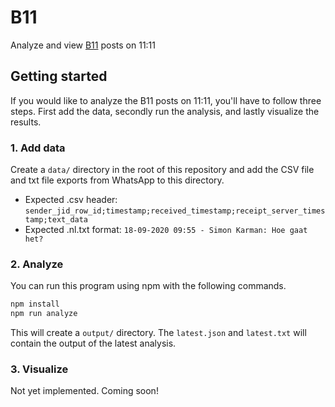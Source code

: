 # B11
Analyze and view [B11](https://svsticky.nl/nl/besturen/11) posts on 11:11

## Getting started
If you would like to analyze the B11 posts on 11:11, you'll have to follow three steps. First add the data, secondly run the analysis, and lastly visualize the results.

### 1. Add data
Create a `data/` directory in the root of this repository and add the CSV file and txt file exports from WhatsApp to this directory.

- Expected .csv header: `sender_jid_row_id;timestamp;received_timestamp;receipt_server_timestamp;text_data`
- Expected .nl.txt format: `18-09-2020 09:55 - Simon Karman: Hoe gaat het?`

### 2. Analyze
You can run this program using npm with the following commands.
```bash
npm install
npm run analyze
```

This will create a `output/` directory. The `latest.json` and `latest.txt` will contain the output of the latest analysis.

### 3. Visualize
Not yet implemented. Coming soon!
